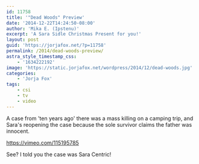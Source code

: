 ```yaml
---
id: 11758
title: '"Dead Woods" Preview'
date: '2014-12-22T14:24:50-08:00'
author: 'Mika E. (Ipstenu)'
excerpt: 'A Sara Sidle Christmas Present for you!'
layout: post
guid: 'https://jorjafox.net/?p=11758'
permalink: /2014/dead-woods-preview/
astra_style_timestamp_css:
    - '1634222192'
image: 'https://static.jorjafox.net/wordpress/2014/12/dead-woods.jpg'
categories:
    - 'Jorja Fox'
tags:
    - csi
    - tv
    - video
---
```


A case from 'ten years ago' there was a mass killing on a camping trip, and Sara's reopening the case because the sole survivor claims the father was innocent.

https://vimeo.com/115195785

See? I told you the case was Sara Centric!
